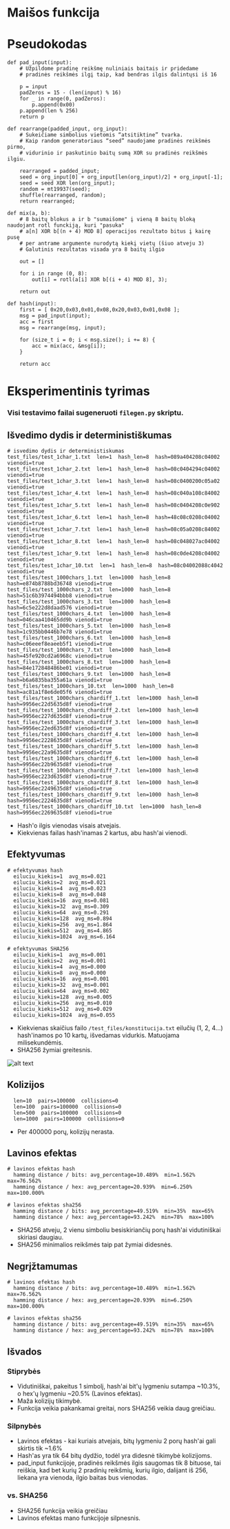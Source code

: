 ﻿# Maišos funkcija
# Pseudokodas
```
def pad_input(input):
    # Užpildome pradinę reikšmę nuliniais baitais ir pridedame
    # pradinės reikšmės ilgį taip, kad bendras ilgis dalintųsi iš 16
    
    p = input
    padZeros = 15 - (len(input) % 16)
    for _ in range(0, padZeros):
        p.append(0x00)
    p.append(len % 256)
    return p
    
def rearrange(padded_input, org_input):
    # Sukeičiame simbolius vietomis “atsitiktine” tvarka.
    # Kaip random generatoriaus “seed” naudojame pradinės reikšmės pirmo,
    # vidurinio ir paskutinio baitų sumą XOR su pradinės reikšmės ilgiu.

    rearranged = padded_input;
    seed = org_input[0] + org_input[len(org_input)/2] + org_input[-1];
    seed = seed XOR len(org_input);
    random = mt19937(seed);
    shuffle(rearranged, random);
    return rearranged;

def mix(a, b):
    # 8 baitų blokus a ir b "sumaišome" į vieną 8 baitų bloką naudojant rotl funckiją, kuri "pasuka"
    # a[n] XOR b[(n + 4) MOD 8] operacijos rezultato bitus į kairę pusę
    # per antrame argumente nurodytą kiekį vietų (šiuo atveju 3)
    # Galutinis rezultatas visada yra 8 baitų ilgio
    
    out = []
    
    for i in range (0, 8):
        out[i] = rotl(a[i] XOR b[(i + 4) MOD 8], 3);
        
    return out

def hash(input):
    first = [ 0x20,0x03,0x01,0x08,0x20,0x03,0x01,0x08 ];
    msg = pad_input(input);
    acc = first
    msg = rearrange(msg, input);

    for (size_t i = 0; i < msg.size(); i += 8) {
        acc = mix(acc, &msg[i]);
    }

    return acc
```

# Eksperimentinis tyrimas

### Visi testavimo failai sugeneruoti ```filegen.py``` skriptu. 

## Išvedimo dydis ir deterministiškumas
```
# isvedimo dydis ir deterministiskumas
test_files/test_1char_1.txt  len=1  hash_len=8  hash=089a404208c04002 vienodi=true
test_files/test_1char_2.txt  len=1  hash_len=8  hash=08c0404294c04002 vienodi=true
test_files/test_1char_3.txt  len=1  hash_len=8  hash=08c0400200c05a02 vienodi=true
test_files/test_1char_4.txt  len=1  hash_len=8  hash=08c040a108c84002 vienodi=true
test_files/test_1char_5.txt  len=1  hash_len=8  hash=08c0404208c0e902 vienodi=true
test_files/test_1char_6.txt  len=1  hash_len=8  hash=48c08c0208c04002 vienodi=true
test_files/test_1char_7.txt  len=1  hash_len=8  hash=08c05a0208c84002 vienodi=true
test_files/test_1char_8.txt  len=1  hash_len=8  hash=08c048027ac04002 vienodi=true
test_files/test_1char_9.txt  len=1  hash_len=8  hash=08c0de4208c04002 vienodi=true
test_files/test_1char_10.txt  len=1  hash_len=8  hash=08c04002088c4042 vienodi=true
test_files/test_1000chars_1.txt  len=1000  hash_len=8  hash=e874b8788bd36748 vienodi=true
test_files/test_1000chars_2.txt  len=1000  hash_len=8  hash=51c6b3974494bbb8 vienodi=true
test_files/test_1000chars_3.txt  len=1000  hash_len=8  hash=6c5e222d8daad576 vienodi=true
test_files/test_1000chars_4.txt  len=1000  hash_len=8  hash=046caa410465dd9b vienodi=true
test_files/test_1000chars_5.txt  len=1000  hash_len=8  hash=1c935bb0446b7e78 vienodi=true
test_files/test_1000chars_6.txt  len=1000  hash_len=8  hash=c06eeef8eaeeb5f1 vienodi=true
test_files/test_1000chars_7.txt  len=1000  hash_len=8  hash=45fe920cd2a6968c vienodi=true
test_files/test_1000chars_8.txt  len=1000  hash_len=8  hash=84e172848486be01 vienodi=true
test_files/test_1000chars_9.txt  len=1000  hash_len=8  hash=b6a6835ba355a61a vienodi=true
test_files/test_1000chars_10.txt  len=1000  hash_len=8  hash=ac81a1f8e6de05f6 vienodi=true
test_files/test_1000chars_chardiff_1.txt  len=1000  hash_len=8  hash=9956ec22d5635d8f vienodi=true
test_files/test_1000chars_chardiff_2.txt  len=1000  hash_len=8  hash=9956ec227d635d8f vienodi=true
test_files/test_1000chars_chardiff_3.txt  len=1000  hash_len=8  hash=9956ec22ed635d8f vienodi=true
test_files/test_1000chars_chardiff_4.txt  len=1000  hash_len=8  hash=9956ec2228635d8f vienodi=true
test_files/test_1000chars_chardiff_5.txt  len=1000  hash_len=8  hash=9956ec22a9635d8f vienodi=true
test_files/test_1000chars_chardiff_6.txt  len=1000  hash_len=8  hash=9956ec22b9635d8f vienodi=true
test_files/test_1000chars_chardiff_7.txt  len=1000  hash_len=8  hash=9956ec223d635d8f vienodi=true
test_files/test_1000chars_chardiff_8.txt  len=1000  hash_len=8  hash=9956ec2249635d8f vienodi=true
test_files/test_1000chars_chardiff_9.txt  len=1000  hash_len=8  hash=9956ec2224635d8f vienodi=true
test_files/test_1000chars_chardiff_10.txt  len=1000  hash_len=8  hash=9956ec2269635d8f vienodi=true
```
- Hash'o ilgis vienodas visais atvejais.
- Kiekvienas failas hash'inamas 2 kartus, abu hash'ai vienodi.

## Efektyvumas
```
# efektyvumas hash
  eiluciu_kiekis=1  avg_ms=0.021
  eiluciu_kiekis=2  avg_ms=0.021
  eiluciu_kiekis=4  avg_ms=0.023
  eiluciu_kiekis=8  avg_ms=0.048
  eiluciu_kiekis=16  avg_ms=0.081
  eiluciu_kiekis=32  avg_ms=0.309
  eiluciu_kiekis=64  avg_ms=0.291
  eiluciu_kiekis=128  avg_ms=0.894
  eiluciu_kiekis=256  avg_ms=1.864
  eiluciu_kiekis=512  avg_ms=4.865
  eiluciu_kiekis=1024  avg_ms=6.164

# efektyvumas SHA256
  eiluciu_kiekis=1  avg_ms=0.001
  eiluciu_kiekis=2  avg_ms=0.001
  eiluciu_kiekis=4  avg_ms=0.000
  eiluciu_kiekis=8  avg_ms=0.000
  eiluciu_kiekis=16  avg_ms=0.001
  eiluciu_kiekis=32  avg_ms=0.001
  eiluciu_kiekis=64  avg_ms=0.002
  eiluciu_kiekis=128  avg_ms=0.005
  eiluciu_kiekis=256  avg_ms=0.010
  eiluciu_kiekis=512  avg_ms=0.029
  eiluciu_kiekis=1024  avg_ms=0.055
  ```
- Kiekvienas skaičius failo ```/test_files/konstitucija.txt``` eilučių (1, 2, 4...) hash'inamos po 10 kartų, išvedamas vidurkis. Matuojama milisekundėmis.
- SHA256 žymiai greitesnis.

![alt text](/results/image.png)

## Kolizijos
```
  len=10  pairs=100000  collisions=0
  len=100  pairs=100000  collisions=0
  len=500  pairs=100000  collisions=0
  len=1000  pairs=100000  collisions=0
```
- Per 400000 porų, kolizijų nerasta.

## Lavinos efektas
```
# lavinos efektas hash
  hamming distance / bits: avg_percentage=10.489%  min=1.562%  max=76.562%
  hamming distance / hex: avg_percentage=20.939%  min=6.250%  max=100.000%

# lavinos efektas sha256
  hamming distance / bits: avg_percentage=49.519%  min=35%  max=65%
  hamming distance / hex: avg_percentage=93.242%  min=78%  max=100%
```
- SHA256 atveju, 2 vienu simboliu besiskiriančių porų hash'ai vidutiniškai skiriasi daugiau.
- SHA256 minimalios reikšmės taip pat žymiai didesnės.

## Negrįžtamumas
```
# lavinos efektas hash
  hamming distance / bits: avg_percentage=10.489%  min=1.562%  max=76.562%
  hamming distance / hex: avg_percentage=20.939%  min=6.250%  max=100.000%

# lavinos efektas sha256
  hamming distance / bits: avg_percentage=49.519%  min=35%  max=65%
  hamming distance / hex: avg_percentage=93.242%  min=78%  max=100%
```

## Išvados
### Stiprybės
- Vidutiniškai, pakeitus 1 simbolį, hash'ai bit'ų lygmeniu sutampa ~10.3%, o hex'ų lygmeniu ~20.5% (Lavinos efektas).
- Maža kolizijų tikimybė.
- Funkcija veikia pakankamai greitai, nors SHA256 veikia daug greičiau.

### Silpnybės
- Lavinos efektas - kai kuriais atvejais, bitų lygmeniu 2 porų hash'ai gali skirtis tik ~1.6%
- Hash'as yra tik 64 bitų dydžio, todėl yra didesnė tikimybė kolizijoms.
- pad_input funkcijoje, pradinės reikšmės ilgis saugomas tik 8 bituose, tai reiškia, kad bet kurių 2 pradinių reikšmių, kurių ilgio, dalijant iš 256, liekana yra vienoda, ilgio baitas bus vienodas.

### vs. SHA256
- SHA256 funkcija veikia greičiau
- Lavinos efektas mano funkcijoje silpnesnis.
